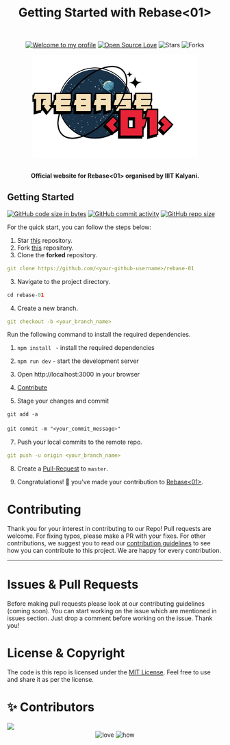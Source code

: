 <h1 align="center">Getting Started with Rebase<01> </h1> 
<br>

<div align="center">

[![Welcome to my profile](https://img.shields.io/badge/Hello,Programmer!-Welcome-blue.svg?style=flat&logo=github)](https://github.com/GDSC-IIIT-Kalyani)
[![Open Source Love](https://badges.frapsoft.com/os/v2/open-source.svg?v=103)](https://github.com/GDSC-IIIT-Kalyani/Winter-of-Code-3.0-frontend)
![Stars](https://img.shields.io/github/stars/GDSC-IIIT-Kalyani/rebase-01?style=flat&logo=github)
![Forks](https://img.shields.io/github/forks/GDSC-IIIT-Kalyani/rebase-01?style=flat&logo=github)

</div>

<div align="center">
  <img height=240 src="/public/logo.webp" alt="Rebase logo">
</div>

<br>

<p align="center">
  <b>Official website for Rebase<01> organised by IIIT Kalyani.</b>
</p>

## **Getting Started**
[![GitHub code size in bytes](https://img.shields.io/github/languages/code-size/GDSC-IIIT-Kalyani/rebase-01?logo=github)](https://GDSC-IIIT-Kalyani/rebase-01/) [![GitHub commit activity](https://img.shields.io/github/commit-activity/m/GDSC-IIIT-Kalyani/rebase-01?color=bluevoilet&logo=github)](https://github.com/GDSC-IIIT-Kalyani/rebase-01/commits/) [![GitHub repo size](https://img.shields.io/github/repo-size/GDSC-IIIT-Kalyani/rebase-01?logo=github)](https://github.com/GDSC-IIIT-Kalyani/rebase-01)

For the quick start, you can follow the steps below:

1. Star <a href="https://github.com/GDSC-IIIT-Kalyani/rebase-01" title="this">this</a> repository.
2. Fork <a href="https://github.com/GDSC-IIIT-Kalyani/rebase-01" title="this">this</a> repository.
3. Clone the **forked** repository.

```yml
git clone https://github.com/<your-github-username>/rebase-01
```

3. Navigate to the project directory.

```py
cd rebase-01
```

4. Create a new branch.

```yml
git checkout -b <your_branch_name>
```

Run the following command to install the required dependencies.

1. `npm install ` - install the required dependencies
2. `npm run dev` - start the development server
3. Open http://localhost:3000 in your browser

4. <a href="/CONTRIBUTING.md">Contribute</a>

5. Stage your changes and commit

```css
git add -a

git commit -m "<your_commit_message>"
```

7. Push your local commits to the remote repo.

```yml
git push -u origin <your_branch_name>
```

8. Create a <a href="https://docs.github.com/en/github/collaborating-with-pull-requests/proposing-changes-to-your-work-with-pull-requests/creating-a-pull-request" title="Pull Request">Pull-Request</a> to `master`.

9. Congratulations! 🎉 you've made your contribution to <a href="https://github.com/GDSC-IIIT-Kalyani/rebase-01" title="Winter-of-Code-3.0-frontend">Rebase<01></a>.

<h1 id="contribute">Contributing</h1>

<p>
   Thank you for your interest in contributing to our Repo! Pull requests are welcome. For fixing typos, please make a PR with your fixes. For other contributions, we suggest you to read our <a href="https://github.com/GDSC-IIIT-Kalyani/rebase-01/blob/master/CONTRIBUTING.md">contribution guidelines</a> to see how you can contribute to this project. We are happy for every contribution. 
   <hr> 
</p>

<h1 id="prs">Issues & Pull Requests</h1>

Before making pull requests please look at our contributing guidelines (coming soon). You can start working on the issue which are mentioned in issues section. Just drop a comment before working on the issue. Thank you!

#  License & Copyright

The code is this repo is licensed under the <a href="https://github.com/GDSC-IIIT-Kalyani/rebase-01/blob/master/LICENSE">MIT License</a>. Feel free to use and share it as per the license.

# ✨ Contributors

<a href="https://github.com/GDSC-IIIT-Kalyani/rebase-01/graphs/contributors">
  <img src="https://contrib.rocks/image?repo=GDSC-IIIT-Kalyani/rebase-01" />
</a>


<div align="center">
 <img src="https://forthebadge.com/images/badges/built-with-love.svg" alt="love" />
 <img src="https://forthebadge.com/images/badges/thats-how-they-get-you.svg" alt="how">
</div>
